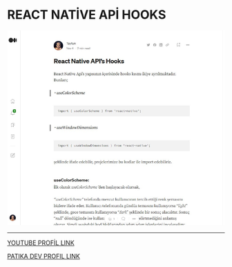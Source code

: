 # REACT NATİVE APİ HOOKS

![Proje Görseli](/photos.jpg)

---

[YOUTUBE PROFİL LINK](https://www.youtube.com/c/TayfunTp)

[PATIKA DEV PROFIL LINK](https://app.patika.dev/razumihin)